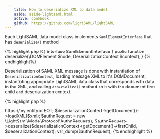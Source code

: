 ```yaml
---
    title: How to deserialize XML to data model
    aside: aside-lightsaml.html
    active: cookbook
    github: https://github.com/lightSAML/lightSAML
---
```


Each LightSAML data model class implements ``SamlElementInterface`` that has ``deserialize()`` method

{% highlight php %}
interface SamlElementInterface
{
    public function deserialize(\DOMElement $node, DeserializationContext $context);
}
{% endhighlight%}

Deserialization of SAML XML message is done with instantiation of ``DeserializationContext``, loading message XML to
it's DOMDocument, instantiating appropriate LightSAML data class that corresponds with data in the XML, and
calling ``deserialize()`` method on it with the document first child and deserialization context.

{% highlight php %}
<?php
// examples/how_to_deserialize_XML_to_data_model.php

$deserializationContext = new \LightSaml\Model\Context\DeserializationContext();

$xml = <<<EOT
<samlp:AuthnRequest xmlns:samlp="urn:oasis:names:tc:SAML:2.0:protocol" xmlns:saml="urn:oasis:names:tc:SAML:2.0:assertion"
    ID="_8dcc6985f6d9f385f0bbd4562ef848ef3ae78d87d7"
    Version="2.0"
    IssueInstant="2015-10-10T15:26:20Z"
    Destination="https://idp.com/login"
    AssertionConsumerServiceURL="https://my.site/acs"
    ProtocolBinding="urn:oasis:names:tc:SAML:2.0:bindings:HTTP-POST"
>
    <saml:Issuer>https://my.entity.id</saml:Issuer>
</samlp:AuthnRequest>
EOT;

$deserializationContext->getDocument()->loadXML($xml);

$authnRequest = new \LightSaml\Model\Protocol\AuthnRequest();

$authnRequest->deserialize($deserializationContext->getDocument()->firstChild, $deserializationContext);

var_dump($authnRequest);
{% endhighlight %}
